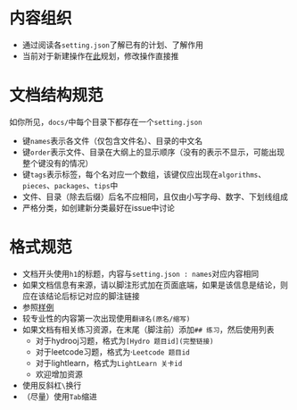# 内容组织
* 通过阅读各`setting.json`了解已有的计划、了解作用
* 当前对于新建操作在[此](https://github.com/JuliaRoadmap/zh/discussions/1)规划，修改操作直接推

# 文档结构规范
如你所见，`docs/`中每个目录下都存在一个`setting.json`
* 键`names`表示各文件（仅包含文件名）、目录的中文名
* 键`order`表示文件、目录在大纲上的显示顺序（没有的表示不显示，可能出现整个键没有的情况）
* 键`tags`表示标签，每个名对应一个数组，该键仅应出现在`algorithms`、`pieces`、`packages`、`tips`中
* 文件、目录（除去后缀）后名不应相同，且仅由小写字母、数字、下划线组成
* 严格分类，如创建新分类最好在issue中讨论

# 格式规范
* 文档开头使用`h1`的标题，内容与`setting.json : names`对应内容相同
* 如果文档信息有来源，请以脚注形式加在页面底端，如果是该信息是结论，则应在该结论后标记对应的脚注链接
* 参照[样例](docs/meta/introduction.md)
* 较专业性的内容第一次出现使用`翻译名(原名/缩写)`
* 如果文档有相关练习资源，在末尾（脚注前）添加`## 练习`，然后使用列表
	* 对于hydrooj习题，格式为`[Hydro 题目id](完整链接)`
	* 对于leetcode习题，格式为·`Leetcode 题目id`
	* 对于lightlearn，格式为`LightLearn 关卡id`
	* 欢迎增加资源
* 使用反斜杠`\`换行
* （尽量）使用`Tab`缩进
